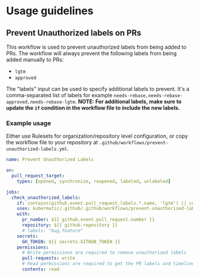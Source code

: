 # Usage guidelines

## Prevent Unauthorized labels on PRs

This workflow is used to prevent unauthorized labels from being added to PRs. The workflow will always prevent the following labels from being added manually to PRs:

- `lgtm`
- `approved`

The "labels" input can be used to specify additional labels to prevent. It's a comma-separated list of labels for example `needs-rebase,needs-rebase-approved,needs-rebase-lgtm`. **NOTE: For additional labels, make sure to update the `if` condition in the workflow file to include the new labels.**

### Example usage

Either use Rulesets for organization/repository level configuration, or copy the workflow file to your repository at `.github/workflows/prevent-unauthorized-labels.yml`.

```yaml
name: Prevent Unauthorized Labels

on:
  pull_request_target:
    types: [opened, synchronize, reopened, labeled, unlabeled]

jobs:
  check_unauthorized_labels:
    if: contains(github.event.pull_request.labels.*.name, 'lgtm') || contains(github.event.pull_request.labels.*.name, 'approved')
    uses: kubermatic/.github/.github/workflows/prevent-unauthorized-labels.yml@main
    with:
      pr_number: ${{ github.event.pull_request.number }}
      repository: ${{ github.repository }}
      # labels: "bug,feature"
    secrets:
      GH_TOKEN: ${{ secrets.GITHUB_TOKEN }}
    permissions:
      # Write permissions are required to remove unauthorized labels
      pull-requests: write
      # Read permissions are required to get the PR labels and timeline
      contents: read
```
